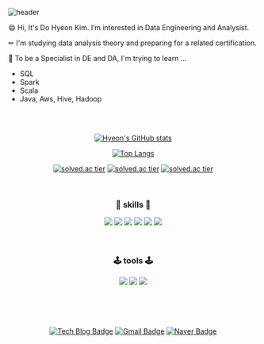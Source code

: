 ![header](https://capsule-render.vercel.app/api?type=waving&color=F9DC3E&height=250&text=Dohyeon's%20Space&desc=🌈%20Welcome%20to%20Visit%20🌈&descSize=25&descAlignY=50&fontSize=50&fontAlignY=30&fontColor=666666&animation=fadeIn)

😄 Hi, It's Do Hyeon Kim. I’m interested in Data Engineering and Analysist.

✏ I'm studying data analysis theory and preparing for a related certification.

🎯 To be a Specialist in DE and DA, I'm trying to learn ...
* SQL
* Spark
* Scala
* Java, Aws, Hive, Hadoop

<br>
	
<br/>	
<div align="center">
<div align="center">
	
[![Hyeon's GitHub stats](https://github-readme-stats.vercel.app/api?username=dohyeonkim2526&hide=prs,contribs&show_icons=true&theme=chartreuse-dark&bg_color=5882FA)](https://github.com/dohyeonkim2526/github-readme-stats)


	
[![Top Langs](https://github-readme-stats.vercel.app/api/top-langs/?username=dohyeonkim2526&layout=compact&hide=jupyter%20notebook&theme=chartreuse-dark)](https://github.com/dohyeonkim2526/github-readme-stats)
	
	
	
[![solved.ac tier](http://mazassumnida.wtf/api/generate_badge?boj={userid})](https://solved.ac/{ehgus2526})
[![solved.ac tier](http://mazassumnida.wtf/api/v2/generate_badge?boj={userid})](https://solved.ac/{ehgus2526})
[![solved.ac tier](http://mazassumnida.wtf/api/mini/generate_badge?boj={userid})](https://solved.ac/{ehgus2526})

	
  	
<br>
</div>

### 🔱 **skills** 🔱
<div align="center">	
	<img src="https://img.shields.io/badge/Python-FF5A5F?style=flat-square&logo=Python&logoColor=white"/></a> 
	<img src="https://img.shields.io/badge/R-5468FF?style=flat-square&logo=R&logoColor=white"/></a>
	<img src="https://img.shields.io/badge/MySQL-4479A1?style=flat-square&logo=MySql&logoColor=white"/></a>
	<img src="https://img.shields.io/badge/Oracle-F80000?style=flat-square&logo=Oracle&logoColor=white"/></a>
	<img src="https://img.shields.io/badge/Java-FECC00?style=flat-square&logo=Java&logoColor=white"/></a>
	<img src="https://img.shields.io/badge/C++-00599C?style=flat-square&logo=C%2B%2B&logoColor=white"/></a>

	
</div>
<br/>

<br> 
  
### 🕹 **tools** 🕹
<div align="center">
	<img src="https://img.shields.io/badge/TensorFlow-FF6F00?style=flat-square&logo=TensorFlow&logoColor=white"/></a> 
	<img src="https://img.shields.io/badge/SpyderIDE-40B5A4?style=flat-square&logo=SpyderIDE&logoColor=white"/></a>
	<img src="https://img.shields.io/badge/Jupyter-6CADDF?style=flat-square&logo=Jupyter&logoColor=white"/></a>

</div>
<br>
<br/>
<br>
<br/>

<div align="center">	

[![Tech Blog Badge](http://img.shields.io/badge/-Tech%20blog-black?style=flat-square&logo=github&link=https://python-lab-201.tistory.com/)](https://python-lab-201.tistory.com/)
[![Gmail Badge](https://img.shields.io/badge/Gmail-d14836?style=flat-square&logo=Gmail&logoColor=white&link=mailto:veronica.kdh@gmail.com)](mailto:veronica.kdh@gmail.com)
[![Naver Badge](https://img.shields.io/badge/Naver-03C75A?style=flat-square&logo=Naver&logoColor=white&link=mailto:dodo_201@naver.com)](mailto:dodo_201@naver.com)
 	
</div>	
</div>
